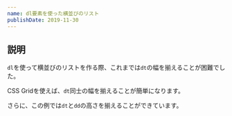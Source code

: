 ```yaml
---
name: dl要素を使った横並びのリスト
publishDate: 2019-11-30
---
```


## 説明

`dl`を使って横並びのリストを作る際、これまでは`dt`の幅を揃えることが困難でした。

CSS Gridを使えば、`dt`同士の幅を揃えることが簡単になります。

さらに、この例では`dt`と`dd`の高さを揃えることができています。